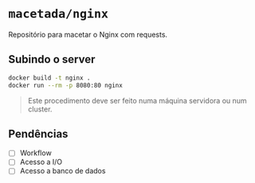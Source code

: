 # `macetada/nginx`

Repositório para macetar o Nginx com requests.

## Subindo o server

```bash
docker build -t nginx .
docker run --rm -p 8080:80 nginx
```

> Este procedimento deve ser feito numa máquina servidora ou num cluster.

## Pendências

- [ ] Workflow
- [ ] Acesso a I/O
- [ ] Acesso a banco de dados
